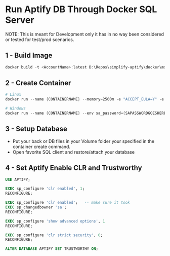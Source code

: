 # Run Aptify DB Through Docker SQL Server

NOTE: This is meant for Development only it has in no way been considered or tested for test/prod scenarios.

## 1 - Build Image

```powershell
docker build -t <AccountName>:latest D:\Repos\simplify-aptify\docker\mssql-<linux|windows>
```

## 2 - Create Container

```powershell
# Linux
docker run --name {CONTAINERNAME} --memory=2500m -e "ACCEPT_EULA=Y" -e "SA_PASSWORD={SAPASSWORDGOESHERE}" -e "MSSQL_AGENT_ENABLED=true" -p {PORTNUMBER}:1433 -v {WINDOWSFOLDERPATH}:/var/opt/mssql/data -d <AccountName>:latest

# Windows
docker run --name {CONTAINERNAME} --env sa_password={SAPASSWORDGOESHERE} -p 8010:1433 --mount type=bind,source={WINDOWSFOLDERPATH},destination=c:\Data\ -d <AccountName>:latest
```

## 3 - Setup Database

- Put your back or DB files in your Volume folder your specified in the container create command.
- Open favorite SQL client and restore/attach your database

## 4 - Set Aptify Enable CLR and Trustworthy

```sql
USE APTIFY;

EXEC sp_configure 'clr enabled', 1;
RECONFIGURE;

EXEC sp_configure 'clr enabled';   -- make sure it took
EXEC sp_changedbowner 'sa';
RECONFIGURE;

EXEC sp_configure 'show advanced options', 1
RECONFIGURE;

EXEC sp_configure 'clr strict security', 0;
RECONFIGURE;

ALTER DATABASE APTIFY SET TRUSTWORTHY ON;
```
